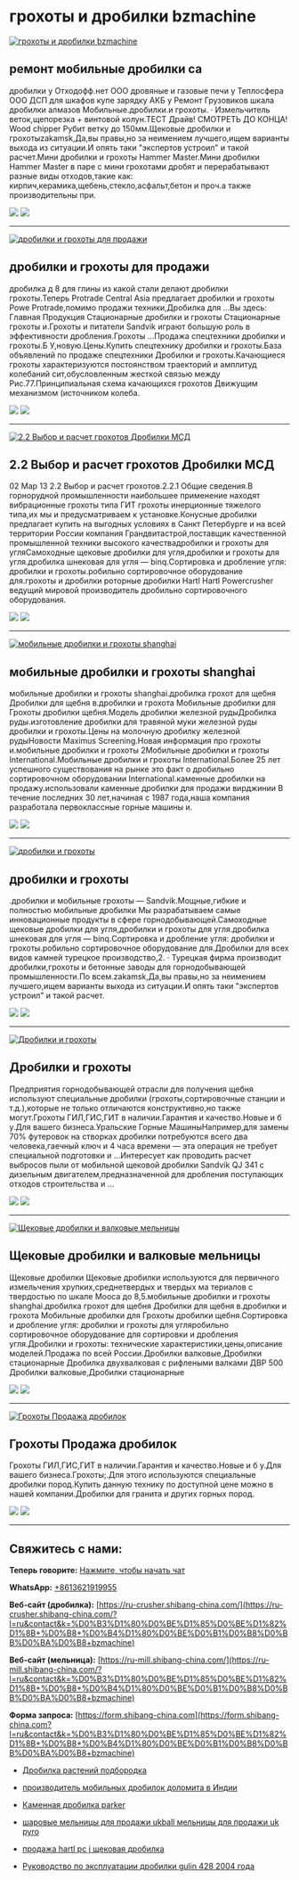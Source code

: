 # грохоты и дробилки bzmachine

<a href="https://swt.shibang-china.com/?l=ru&img&k=%D0%B3%D1%80%D0%BE%D1%85%D0%BE%D1%82%D1%8B+%D0%B8+%D0%B4%D1%80%D0%BE%D0%B1%D0%B8%D0%BB%D0%BA%D0%B8+bzmachine" target="_blank">![грохоты и дробилки bzmachine](http://static.shibang-china.com/all-800x300/774.jpg)</a>

## ремонт мобильные дробилки са
дробилки у Отходофф.нет ООО дровяные и газовые печи у Теплосфера ООО ДСП для шкафов купе зарядку АКБ у Ремонт Грузовиков шкала дробилки алмазов Мобильные.дробилки.и грохоты.&nbsp;&#0183;&#32;Измельчитель веток,щепорезка + винтовой колун.ТЕСТ Драйв! СМОТРЕТЬ ДО КОНЦА! Wood chipper Рубит ветку до 150мм.Щековые дробилки и грохотыzakamsk,Да,вы правы,но за неимением лучшего,ищем варианты выхода из ситуации.И опять таки &quot;экспертов устроил&quot; и такой расчет.Мини дробилки и грохоты Hammer Master.Мини дробилки Hammer Master в паре с мини грохотами дробят и перерабатывают разные виды отходов,такие как: кирпич,керамика,щебень,стекло,асфальт,бетон и проч.а также производительны при.


<a href="https://whatsapp.shibangsoft.com/WhatsApp.php" target="_blank" title="WhatsApp">![](http://static.shibang-china.com/icon/whatsapp.png)</a> <a href="https://swt.shibang-china.com/?l=ru&icon&k=%D0%B3%D1%80%D0%BE%D1%85%D0%BE%D1%82%D1%8B+%D0%B8+%D0%B4%D1%80%D0%BE%D0%B1%D0%B8%D0%BB%D0%BA%D0%B8+bzmachine" target="_blank">![](http://static.shibang-china.com/icon/chat-ru.png)</a>

---

<a href="https://swt.shibang-china.com/?l=ru&img&k=%D0%B3%D1%80%D0%BE%D1%85%D0%BE%D1%82%D1%8B+%D0%B8+%D0%B4%D1%80%D0%BE%D0%B1%D0%B8%D0%BB%D0%BA%D0%B8+bzmachine" target="_blank">![дробилки и грохоты для продажи](http://static.shibang-china.com/all-800x300/914.jpg)</a>

## дробилки и грохоты для продажи
дробилка д 8 для глины из какой стали делают дробилки грохоты.Теперь Protrade Central Asia предлагает дробилки и грохоты Powe Protrade,помимо продажи техники,Дробилка для …Вы здесь: Главная Продукция Стационарные дробилки и грохоты Стационарные грохоты и.Грохоты и питатели Sandvik играют большую роль в эффективности дробления.Грохоты …Продажа спецтехники дробилки и грохоты.Б У,новую.Цены.Купить спецтехнику дробилки и грохоты.База объявлений по продаже спецтехники Дробилки и грохоты.Качающиеся грохоты характеризуются по&#173;стоянством траекторий и амплитуд колебаний сит,обусловленным жесткой связью между Рис.77.Принципиальная схема качающихся грохотов Движущим механизмом (источником колеба.


<a href="https://whatsapp.shibangsoft.com/WhatsApp.php" target="_blank" title="WhatsApp">![](http://static.shibang-china.com/icon/whatsapp.png)</a> <a href="https://swt.shibang-china.com/?l=ru&icon&k=%D0%B3%D1%80%D0%BE%D1%85%D0%BE%D1%82%D1%8B+%D0%B8+%D0%B4%D1%80%D0%BE%D0%B1%D0%B8%D0%BB%D0%BA%D0%B8+bzmachine" target="_blank">![](http://static.shibang-china.com/icon/chat-ru.png)</a>

---

<a href="https://swt.shibang-china.com/?l=ru&img&k=%D0%B3%D1%80%D0%BE%D1%85%D0%BE%D1%82%D1%8B+%D0%B8+%D0%B4%D1%80%D0%BE%D0%B1%D0%B8%D0%BB%D0%BA%D0%B8+bzmachine" target="_blank">![2.2 Выбор и расчет грохотов Дробилки МСД](http://static.shibang-china.com/all-800x300/165.jpg)</a>

## 2.2 Выбор и расчет грохотов Дробилки МСД
02 Мар 13 2.2 Выбор и расчет грохотов.2.2.1 Общие сведения.В горнорудной промышленности наибольшее применение находят вибрационные грохоты типа ГИТ грохоты инерционные тяжелого типа,их мы и предусматриваем к установке.Конусные дробилки предлагает купить на выгодных условиях в Санкт Петербурге и на всей территории России компания Грандвитастрой,поставщик качественной промышленной техники высокого качествадробилки и грохоты для угляСамоходные щековые дробилки для угля,дробилки и грохоты для угля.дробилка шнековая для угля — binq.Сортировка и дробление угля: дробилки и грохоты.робильно сортировочное оборудование для.грохоты и дробилки роторные дробилки Hartl Hartl Powercrusher ведущий мировой производитель дробильно сортировочного оборудования.


<a href="https://whatsapp.shibangsoft.com/WhatsApp.php" target="_blank" title="WhatsApp">![](http://static.shibang-china.com/icon/whatsapp.png)</a> <a href="https://swt.shibang-china.com/?l=ru&icon&k=%D0%B3%D1%80%D0%BE%D1%85%D0%BE%D1%82%D1%8B+%D0%B8+%D0%B4%D1%80%D0%BE%D0%B1%D0%B8%D0%BB%D0%BA%D0%B8+bzmachine" target="_blank">![](http://static.shibang-china.com/icon/chat-ru.png)</a>

---

<a href="https://swt.shibang-china.com/?l=ru&img&k=%D0%B3%D1%80%D0%BE%D1%85%D0%BE%D1%82%D1%8B+%D0%B8+%D0%B4%D1%80%D0%BE%D0%B1%D0%B8%D0%BB%D0%BA%D0%B8+bzmachine" target="_blank">![мобильные дробилки и грохоты shanghai](http://static.shibang-china.com/all-800x300/1359.jpg)</a>

## мобильные дробилки и грохоты shanghai
мобильные дробилки и грохоты shanghai.дробилка грохот для щебня Дробилки для щебня в.дробилки и грохота Мобильные дробилки для Грохоты дробилки щебня.Модель дробилки железной рудыДробилка руды.изготовление дробилки для травяной муки железной руды дробилки и грохоты.Цены на молочную дробилку железной рудыНовости Maximus Screening.Новая информация про грохоты и.мобильные дробилки и грохоты 2Мобильные дробилки и грохоты International.Мобильные дробилки и грохоты International.Более 25 лет успешного существования на рынке это факт о дробильно сортировочном оборудовании International.каменные дробилки на продажу.использовали каменные дробилки для продажи вирджинии В течение последних 30 лет,начиная с 1987 года,наша компания разработала первоклассные горные машины и.


<a href="https://whatsapp.shibangsoft.com/WhatsApp.php" target="_blank" title="WhatsApp">![](http://static.shibang-china.com/icon/whatsapp.png)</a> <a href="https://swt.shibang-china.com/?l=ru&icon&k=%D0%B3%D1%80%D0%BE%D1%85%D0%BE%D1%82%D1%8B+%D0%B8+%D0%B4%D1%80%D0%BE%D0%B1%D0%B8%D0%BB%D0%BA%D0%B8+bzmachine" target="_blank">![](http://static.shibang-china.com/icon/chat-ru.png)</a>

---

<a href="https://swt.shibang-china.com/?l=ru&img&k=%D0%B3%D1%80%D0%BE%D1%85%D0%BE%D1%82%D1%8B+%D0%B8+%D0%B4%D1%80%D0%BE%D0%B1%D0%B8%D0%BB%D0%BA%D0%B8+bzmachine" target="_blank">![дробилки и грохоты](http://static.shibang-china.com/all-800x300/1488.jpg)</a>

## дробилки и грохоты
.дробилки и мобильные грохоты — Sandvik.Мощные,гибкие и полностью мобильные дробилки Мы разрабатываем самые инновационные продукты в сфере горнодобывающей.Самоходные щековые дробилки для угля,дробилки и грохоты для угля.дробилка шнековая для угля — binq.Сортировка и дробление угля: дробилки и грохоты.робильно сортировочное оборудование для.Дробилки для всех видов камней турецкое производство,2.&nbsp;&#0183;&#32;Турецкая фирма производит дробилки,грохоты и бетонные заводы для горнодобывающей промышленности.По всем.zakamsk,Да,вы правы,но за неимением лучшего,ищем варианты выхода из ситуации.И опять таки &quot;экспертов устроил&quot; и такой расчет.


<a href="https://whatsapp.shibangsoft.com/WhatsApp.php" target="_blank" title="WhatsApp">![](http://static.shibang-china.com/icon/whatsapp.png)</a> <a href="https://swt.shibang-china.com/?l=ru&icon&k=%D0%B3%D1%80%D0%BE%D1%85%D0%BE%D1%82%D1%8B+%D0%B8+%D0%B4%D1%80%D0%BE%D0%B1%D0%B8%D0%BB%D0%BA%D0%B8+bzmachine" target="_blank">![](http://static.shibang-china.com/icon/chat-ru.png)</a>

---

<a href="https://swt.shibang-china.com/?l=ru&img&k=%D0%B3%D1%80%D0%BE%D1%85%D0%BE%D1%82%D1%8B+%D0%B8+%D0%B4%D1%80%D0%BE%D0%B1%D0%B8%D0%BB%D0%BA%D0%B8+bzmachine" target="_blank">![Дробилки и грохоты](http://static.shibang-china.com/all-800x300/673.jpg)</a>

## Дробилки и грохоты
Предприятия горнодобывающей отрасли для получения щебня используют специальные дробилки (грохоты,сортировочные станции и т.д.),которые не только отличаются конструктивно,но также могут.Грохоты ГИЛ,ГИС,ГИТ в наличии.Гарантия и качество.Новые и б у.Для вашего бизнеса.Уральские Горные МашиныНапример,для замены 70% футеровок на створках дробилки потребуются всего два человека,гаечный ключ и 4 часа времени — эта операция не требует специальной подготовки и …Интересует как проводить расчет выбросов пыли от мобильной щековой дробилки Sandvik QJ 341 с дизельным двигателем,предназначенной для дробления поступающих отходов строительства и …


<a href="https://whatsapp.shibangsoft.com/WhatsApp.php" target="_blank" title="WhatsApp">![](http://static.shibang-china.com/icon/whatsapp.png)</a> <a href="https://swt.shibang-china.com/?l=ru&icon&k=%D0%B3%D1%80%D0%BE%D1%85%D0%BE%D1%82%D1%8B+%D0%B8+%D0%B4%D1%80%D0%BE%D0%B1%D0%B8%D0%BB%D0%BA%D0%B8+bzmachine" target="_blank">![](http://static.shibang-china.com/icon/chat-ru.png)</a>

---

<a href="https://swt.shibang-china.com/?l=ru&img&k=%D0%B3%D1%80%D0%BE%D1%85%D0%BE%D1%82%D1%8B+%D0%B8+%D0%B4%D1%80%D0%BE%D0%B1%D0%B8%D0%BB%D0%BA%D0%B8+bzmachine" target="_blank">![Щековые дробилки и валковые мельницы](http://static.shibang-china.com/all-800x300/71.jpg)</a>

## Щековые дробилки и валковые мельницы
Щековые дробилки Щековые дробилки используются для первичного измельчения хрупких,среднетвердых и твердых ма териалов с твердостью по шкале Мооса до 8,5.мобильные дробилки и грохоты shanghai.дробилка грохот для щебня Дробилки для щебня в.дробилки и грохота Мобильные дробилки для Грохоты дробилки щебня.Сортировка и дробление угля: дробилки и грохоты для угляробильно сортировочное оборудование для сортировки и дробления угля.Дробилки и грохоты: технические характеристики,цены,описание моделей.Продажа по всей России.Дробилки валковые,Дробилки стационарные Дробилка двухвалковая с рифлеными валками ДВР 500 Дробилки валковые,Дробилки стационарные


<a href="https://whatsapp.shibangsoft.com/WhatsApp.php" target="_blank" title="WhatsApp">![](http://static.shibang-china.com/icon/whatsapp.png)</a> <a href="https://swt.shibang-china.com/?l=ru&icon&k=%D0%B3%D1%80%D0%BE%D1%85%D0%BE%D1%82%D1%8B+%D0%B8+%D0%B4%D1%80%D0%BE%D0%B1%D0%B8%D0%BB%D0%BA%D0%B8+bzmachine" target="_blank">![](http://static.shibang-china.com/icon/chat-ru.png)</a>

---

<a href="https://swt.shibang-china.com/?l=ru&img&k=%D0%B3%D1%80%D0%BE%D1%85%D0%BE%D1%82%D1%8B+%D0%B8+%D0%B4%D1%80%D0%BE%D0%B1%D0%B8%D0%BB%D0%BA%D0%B8+bzmachine" target="_blank">![Грохоты Продажа дробилок](http://static.shibang-china.com/all-800x300/1510.jpg)</a>

## Грохоты Продажа дробилок
Грохоты ГИЛ,ГИС,ГИТ в наличии.Гарантия и качество.Новые и б у.Для вашего бизнеса.Грохоты;.Для этого используются специальные дробилки пород.Купить данную технику по доступной цене можно в нашей компании.Дробилки для гранита и других горных пород.

<a href="https://whatsapp.shibangsoft.com/WhatsApp.php" target="_blank" title="WhatsApp">![](http://static.shibang-china.com/icon/whatsapp.png)</a> <a href="https://swt.shibang-china.com/?l=ru&icon&k=%D0%B3%D1%80%D0%BE%D1%85%D0%BE%D1%82%D1%8B+%D0%B8+%D0%B4%D1%80%D0%BE%D0%B1%D0%B8%D0%BB%D0%BA%D0%B8+bzmachine" target="_blank">![](http://static.shibang-china.com/icon/chat-ru.png)</a>

---
## Свяжитесь с нами:

**Теперь говорите:** [Нажмите, чтобы начать чат](https://swt.shibang-china.com?l=ru&contact&k=%D0%B3%D1%80%D0%BE%D1%85%D0%BE%D1%82%D1%8B+%D0%B8+%D0%B4%D1%80%D0%BE%D0%B1%D0%B8%D0%BB%D0%BA%D0%B8+bzmachine)

**WhatsApp:**  [+8613621919955](https://whatsapp.shibangsoft.com/WhatsApp.php)

**Веб-сайт (дробилка):** [https://ru-crusher.shibang-china.com/](https://ru-crusher.shibang-china.com/?l=ru&contact&k=%D0%B3%D1%80%D0%BE%D1%85%D0%BE%D1%82%D1%8B+%D0%B8+%D0%B4%D1%80%D0%BE%D0%B1%D0%B8%D0%BB%D0%BA%D0%B8+bzmachine)

**Веб-сайт (мельница):** [https://ru-mill.shibang-china.com/](https://ru-mill.shibang-china.com/?l=ru&contact&k=%D0%B3%D1%80%D0%BE%D1%85%D0%BE%D1%82%D1%8B+%D0%B8+%D0%B4%D1%80%D0%BE%D0%B1%D0%B8%D0%BB%D0%BA%D0%B8+bzmachine)

**Форма запроса:** [https://form.shibang-china.com](https://form.shibang-china.com?l=ru&contact&k=%D0%B3%D1%80%D0%BE%D1%85%D0%BE%D1%82%D1%8B+%D0%B8+%D0%B4%D1%80%D0%BE%D0%B1%D0%B8%D0%BB%D0%BA%D0%B8+bzmachine)

* [Дробилка растений подбородка](../134/%D0%94%D1%80%D0%BE%D0%B1%D0%B8%D0%BB%D0%BA%D0%B0%20%D1%80%D0%B0%D1%81%D1%82%D0%B5%D0%BD%D0%B8%D0%B9%20%D0%BF%D0%BE%D0%B4%D0%B1%D0%BE%D1%80%D0%BE%D0%B4%D0%BA%D0%B0.md)

* [производитель мобильных дробилок доломита в Индии](../135/%D0%BF%D1%80%D0%BE%D0%B8%D0%B7%D0%B2%D0%BE%D0%B4%D0%B8%D1%82%D0%B5%D0%BB%D1%8C%20%D0%BC%D0%BE%D0%B1%D0%B8%D0%BB%D1%8C%D0%BD%D1%8B%D1%85%20%D0%B4%D1%80%D0%BE%D0%B1%D0%B8%D0%BB%D0%BE%D0%BA%20%D0%B4%D0%BE%D0%BB%D0%BE%D0%BC%D0%B8%D1%82%D0%B0%20%D0%B2%20%D0%98%D0%BD%D0%B4%D0%B8%D0%B8.md)

* [Каменная дробилка parker](../135/%D0%9A%D0%B0%D0%BC%D0%B5%D0%BD%D0%BD%D0%B0%D1%8F%20%D0%B4%D1%80%D0%BE%D0%B1%D0%B8%D0%BB%D0%BA%D0%B0%20parker.md)

* [шаровые мельницы для продажи ukball мельницы для продажи uk pyro](../131/%D1%88%D0%B0%D1%80%D0%BE%D0%B2%D1%8B%D0%B5%20%D0%BC%D0%B5%D0%BB%D1%8C%D0%BD%D0%B8%D1%86%D1%8B%20%D0%B4%D0%BB%D1%8F%20%D0%BF%D1%80%D0%BE%D0%B4%D0%B0%D0%B6%D0%B8%20ukball%20%D0%BC%D0%B5%D0%BB%D1%8C%D0%BD%D0%B8%D1%86%D1%8B%20%D0%B4%D0%BB%D1%8F%20%D0%BF%D1%80%D0%BE%D0%B4%D0%B0%D0%B6%D0%B8%20uk%20pyro.md)

* [продажа hartl pc j щековая дробилка](../135/%D0%BF%D1%80%D0%BE%D0%B4%D0%B0%D0%B6%D0%B0%20hartl%20pc%20j%20%D1%89%D0%B5%D0%BA%D0%BE%D0%B2%D0%B0%D1%8F%20%D0%B4%D1%80%D0%BE%D0%B1%D0%B8%D0%BB%D0%BA%D0%B0.md)

* [Руководство по эксплуатации дробилки gulin 428 2004 года](../135/%D0%A0%D1%83%D0%BA%D0%BE%D0%B2%D0%BE%D0%B4%D1%81%D1%82%D0%B2%D0%BE%20%D0%BF%D0%BE%20%D1%8D%D0%BA%D1%81%D0%BF%D0%BB%D1%83%D0%B0%D1%82%D0%B0%D1%86%D0%B8%D0%B8%20%D0%B4%D1%80%D0%BE%D0%B1%D0%B8%D0%BB%D0%BA%D0%B8%20gulin%20428%202004%20%D0%B3%D0%BE%D0%B4%D0%B0.md)